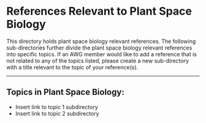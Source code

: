 # References Relevant to Plant Space Biology

This directory holds plant space biology relevant references. The following sub-directories further divide the plant space biology relevant references into specific topics. If an AWG member would like to add a reference that is not related to any of the topics listed, please create a new sub-directory with a title relevant to the topic of your reference(s).

---

## Topics in Plant Space Biology:

- Insert link to topic 1 subdirectory
- Insert link to topic 2 subdirectory

